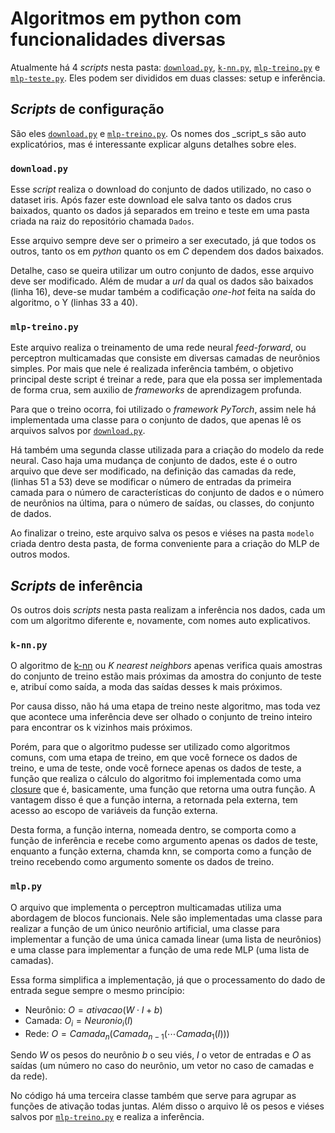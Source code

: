 # Algoritmos em python com funcionalidades diversas

Atualmente há 4 _scripts_ nesta pasta: [`download.py`](https://github.com/luis705/FPG-I-A/blob/main/Algoritmos%20python/download.py), [`k-nn.py`](https://github.com/luis705/FPG-I-A/blob/main/Algoritmos%20python/k-nn.py), [`mlp-treino.py`](https://github.com/luis705/FPG-I-A/blob/main/Algoritmos%20python/ml-treino.py) e [`mlp-teste.py`](https://github.com/luis705/FPG-I-A/blob/main/Algoritmos%20python/mlp.py). Eles podem ser divididos em duas classes: setup e inferência.

## _Scripts_ de configuração

São eles [`download.py`](https://github.com/luis705/FPG-I-A/blob/main/Algoritmos%20python/download.py) e [`mlp-treino.py`](https://github.com/luis705/FPG-I-A/blob/main/Algoritmos%20python/mlp-treino.py). Os nomes dos _script_s são auto explicatórios, mas é interessante explicar alguns detalhes sobre eles.

### `download.py`

Esse _script_ realiza o download do conjunto de dados utilizado, no caso o dataset iris. Após fazer este download ele salva tanto os dados crus baixados, quanto os dados já separados em treino e teste em uma pasta criada na raiz do repositório chamada `Dados`. 

Esse arquivo sempre deve ser o primeiro a ser executado, já que todos os outros, tanto os em _python_ quanto os em _C_ dependem dos dados baixados.

Detalhe, caso se queira utilizar um outro conjunto de dados, esse arquivo deve ser modificado. Além de mudar a _url_ da qual os dados são baixados (linha 16), deve-se mudar também  a codificação _one-hot_ feita na saída do algoritmo, o Y (linhas 33 a 40).

### `mlp-treino.py`

Este arquivo realiza o treinamento de uma rede neural _feed-forward_, ou perceptron multicamadas que consiste em diversas camadas de neurônios simples.  Por mais que nele é realizada inferência também, o objetivo principal deste script é treinar a rede, para que ela possa ser implementada de forma crua, sem auxilio de _frameworks_ de aprendizagem profunda.

Para que o treino ocorra, foi utilizado o _framework_ _PyTorch_, assim nele há implementada uma classe para o conjunto de dados, que apenas lê os arquivos salvos por [`download.py`](#downloadpy).

Há também uma segunda classe utilizada para a criação do modelo da rede neural. Caso haja uma mudança de conjunto de dados, este é o outro arquivo que deve ser modificado, na definição das camadas da rede, (linhas 51 a 53) deve se modificar o número de entradas da primeira camada para o número de características do conjunto de dados e o número de neurônios na última, para o número de saídas, ou classes, do conjunto de dados.

Ao finalizar o treino, este arquivo salva os pesos e viéses na pasta `modelo` criada dentro desta pasta, de forma conveniente para a criação do MLP de outros modos.

## _Scripts_ de inferência

Os outros dois _scripts_ nesta pasta realizam a inferência nos dados, cada um com um algoritmo diferente e, novamente, com nomes auto explicativos.

### `k-nn.py`

O algoritmo de [k-nn](https://www.ibm.com/topics/knn) ou _K nearest neighbors_ apenas verifica quais amostras do conjunto de treino estão mais próximas da amostra do conjunto de teste e, atribuí como saída, a moda das saídas desses k mais próximos. 

Por causa disso, não há uma etapa de treino neste algoritmo, mas toda vez que acontece uma inferência deve ser olhado o conjunto de treino inteiro para encontrar os k vizinhos mais próximos. 

Porém, para que o algoritmo pudesse ser utilizado como algoritmos comuns, com uma etapa de treino, em que você fornece os dados de treino, e uma de teste, onde você fornece apenas os dados de teste, a função que realiza o cálculo do algoritmo foi implementada como uma [closure](https://imasters.com.br/back-end/apresentando-o-conceito-de-closures) que é, basicamente, uma função que retorna uma outra função. A vantagem disso é que a função interna, a retornada pela externa, tem acesso ao escopo de variáveis da função externa.

Desta forma, a função interna, nomeada dentro, se comporta como a função de inferência e recebe como argumento apenas os dados de teste, enquanto a função externa, chamda knn, se comporta como a função de treino recebendo como argumento somente os dados de treino.

### `mlp.py`

O arquivo que implementa o perceptron multicamadas utiliza uma abordagem de blocos funcionais. Nele são implementadas uma classe para realizar a função de um único neurônio artificial, uma classe para implementar a função de uma única camada linear (uma lista de neurônios) e uma classe para implementar a função de uma rede MLP (uma lista de camadas).

Essa forma simplifica a implementação, já que o processamento do dado de entrada segue sempre o mesmo princípio:

- Neurônio: $O = ativacao(W \cdot I + b)$
- Camada: $O_i = Neuronio_i(I)$
- Rede: $O = Camada_n(Camada_{n-1}(\cdots Camada_1(I)))$

Sendo $W$ os pesos do neurônio $b$ o seu viés, $I$ o vetor de entradas e $O$ as saídas (um número no caso do neurônio, um vetor no caso de camadas e da rede).

No código há uma terceira classe também que serve para agrupar as funções de ativação todas juntas. Além disso o arquivo lê os pesos e viéses salvos por [`mlp-treino.py`](#mlp-treinopy) e realiza a inferência.
